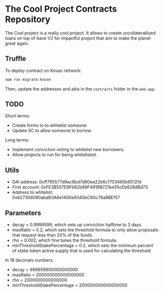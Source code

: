 # The Cool Project Contracts Repository

The Cool project is a really cool project. It allows to create uncollaterallized loans on top of Aave V2 for impactful project that aim to make the planet great again.


## Truffle

To deploy contract on Kovan network:
```bash
npm run migrate:kovan
```

Then, update the addresses and abis in the `contracts` folder in the `web-app`.

## TODO

Short terms:
- Create forms to to whitelist someone.
- Update SC to allow someone to borrow.


Long terms:
- Implement conviction voting to whitelist new borrowers.
- Allow projects to run for being whitelisted.


## Utils


- DAI address: 0xff795577d9ac8bd7d90ee22b6c1703490b6512fd
- First account: 0xFE3B557E8Fb62b89F4916B721be55cEb828dBd73
- Address to whitelist: 0x627306090abaB3A6e1400e9345bC60c78a8BEf57

## Parameters

- decay = 0.9999599, which sets up conviction halftime to 3 days.
- maxRatio = 0.2, which sets the threshold formula to only allow proposals that request less than 20% of the funds.
- rho = 0.002, which fine tunes the threshold formula.
- minThresholdStakePercentage = 0.2, which sets the minimum percent of stake token active supply that is used for calculating the threshold

In 18 decimals numbers:
- decay = 999959900000000000
- maxRatio = 200000000000000000
- rho = 2000000000000000
- minThresholdStakePercentage = 200000000000000000


